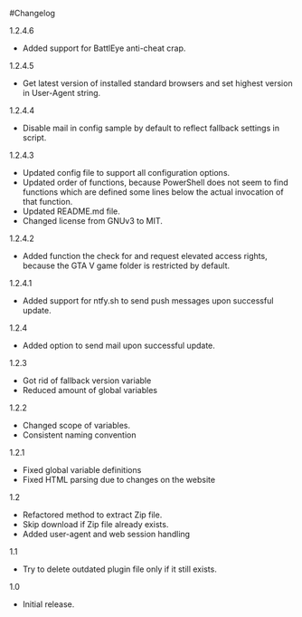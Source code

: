 #Changelog

1.2.4.6
- Added support for BattlEye anti-cheat crap.

1.2.4.5
- Get latest version of installed standard browsers and set highest version in User-Agent string.

1.2.4.4
- Disable mail in config sample by default to reflect fallback settings in script.

1.2.4.3
- Updated config file to support all configuration options.
- Updated order of functions, because PowerShell does not seem to find functions which are defined some lines below the actual invocation of that function.
- Updated README.md file.
- Changed license from GNUv3 to MIT.

1.2.4.2
- Added function the check for and request elevated access rights, because the GTA V game folder is restricted by default.

1.2.4.1
- Added support for ntfy.sh to send push messages upon successful update.

1.2.4
- Added option to send mail upon successful update.

1.2.3
- Got rid of fallback version variable
- Reduced amount of global variables

1.2.2
- Changed scope of variables.
- Consistent naming convention

1.2.1
- Fixed global variable definitions
- Fixed HTML parsing due to changes on the website

1.2
- Refactored method to extract Zip file.
- Skip download if Zip file already exists.
- Added user-agent and web session handling

1.1
- Try to delete outdated plugin file only if it still exists.

1.0
- Initial release.